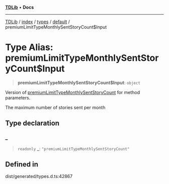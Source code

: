 [**TDLib**](../../../../../../README.md) • **Docs**

***

[TDLib](../../../../../../modules.md) / [index](../../../../../README.md) / [types](../../../README.md) / [default](../README.md) / premiumLimitTypeMonthlySentStoryCount$Input

# Type Alias: premiumLimitTypeMonthlySentStoryCount$Input

> **premiumLimitTypeMonthlySentStoryCount$Input**: `object`

Version of [premiumLimitTypeMonthlySentStoryCount](premiumLimitTypeMonthlySentStoryCount.md) for method parameters.

The maximum number of stories sent per month

## Type declaration

### \_

> `readonly` **\_**: `"premiumLimitTypeMonthlySentStoryCount"`

## Defined in

dist/generated/types.d.ts:42867
